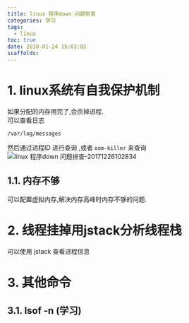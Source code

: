 ```yaml
---
title: linux 程序down 问题排查
categories: 学习
tags:
  - linux
toc: true
date: 2018-01-24 15:03:02
scaffolds:
---
```

# 1. linux系统有自我保护机制
如果分配的内存用完了,会杀掉进程.  
可以查看日志  
```
/var/log/messages
```
然后通过进程ID 进行查询  ,或者 `oom-killer` 来查询
![linux 程序down 问题排查-20171226102834](http://ovasdkxqr.bkt.clouddn.com/image/work/linux%20程序down%20问题排查-20171226102834.png)

## 1.1. 内存不够
可以配置虚拟内存,解决内存高峰时内存不够的问题.

# 2. 线程挂掉用jstack分析线程栈
可以使用 jstack 查看进程信息

# 3. 其他命令
## 3.1. lsof -n (学习)
